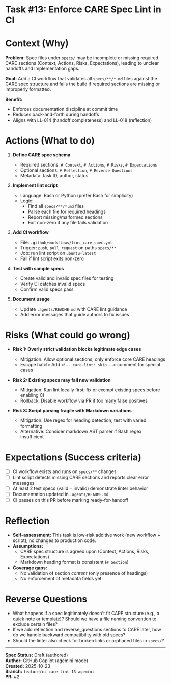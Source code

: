 # Task #13: Enforce CARE Spec Lint in CI

# Context (Why)

**Problem:** Spec files under `specs/` may be incomplete or missing required CARE sections (Context, Actions, Risks, Expectations), leading to unclear handoffs and implementation gaps.

**Goal:** Add a CI workflow that validates all `specs/**/*.md` files against the CARE spec structure and fails the build if required sections are missing or improperly formatted.

**Benefit:**

- Enforces documentation discipline at commit time
- Reduces back-and-forth during handoffs
- Aligns with LL-014 (handoff completeness) and LL-018 (reflection)

# Actions (What to do)

1. **Define CARE spec schema**
   - Required sections: `# Context`, `# Actions`, `# Risks`, `# Expectations`
   - Optional sections: `# Reflection`, `# Reverse Questions`
   - Metadata: task ID, author, status

2. **Implement lint script**
   - Language: Bash or Python (prefer Bash for simplicity)
   - Logic:
     - Find all `specs/**/*.md` files
     - Parse each file for required headings
     - Report missing/malformed sections
     - Exit non-zero if any file fails validation

3. **Add CI workflow**
   - File: `.github/workflows/lint_care_spec.yml`
   - Trigger: `push`, `pull_request` on paths `specs/**`
   - Job: run lint script on `ubuntu-latest`
   - Fail if lint script exits non-zero

4. **Test with sample specs**
   - Create valid and invalid spec files for testing
   - Verify CI catches invalid specs
   - Confirm valid specs pass

5. **Document usage**
   - Update `.agents/README.md` with CARE lint guidance
   - Add error messages that guide authors to fix issues

# Risks (What could go wrong)

- **Risk 1: Overly strict validation blocks legitimate edge cases**
  - Mitigation: Allow optional sections; only enforce core CARE headings
  - Escape hatch: Add `<!-- care-lint: skip -->` comment for special cases

- **Risk 2: Existing specs may fail new validation**
  - Mitigation: Run lint locally first; fix or exempt existing specs before enabling CI
  - Rollback: Disable workflow via PR if too many false positives

- **Risk 3: Script parsing fragile with Markdown variations**
  - Mitigation: Use regex for heading detection; test with varied formatting
  - Alternative: Consider markdown AST parser if Bash regex insufficient

# Expectations (Success criteria)

- [ ] CI workflow exists and runs on `specs/**` changes
- [ ] Lint script detects missing CARE sections and reports clear error messages
- [ ] At least 2 test specs (valid + invalid) demonstrate linter behavior
- [ ] Documentation updated in `.agents/README.md`
- [ ] CI passes on this PR before marking ready-for-handoff

# Reflection

- **Self-assessment:** This task is low-risk additive work (new workflow + script); no changes to production code.
- **Assumptions:**
  - CARE spec structure is agreed upon (Context, Actions, Risks, Expectations)
  - Markdown heading format is consistent (`# Section`)
- **Coverage gaps:**
  - No validation of section *content* (only presence of headings)
  - No enforcement of metadata fields yet

# Reverse Questions

- What happens if a spec legitimately doesn't fit CARE structure (e.g., a quick note or template)? Should we have a file naming convention to exclude certain files?
- If we add reflection and reverse_questions sections to CARE later, how do we handle backward compatibility with old specs?
- Should the linter also check for broken links or orphaned files in `specs/`?

---

**Spec Status:** Draft (authored)  
**Author:** GitHub Copilot (agemini mode)  
**Created:** 2025-10-23  
**Branch:** `feature/ci-care-lint-13-agemini`  
**PR:** #2
